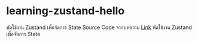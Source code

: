# learning-zustand-hello
หัดใช้งาน Zustand เพื่อจัดการ State
Source Code จากบทความ [Link](https://blog.devahoy.com/blog/state-management-with-zustand#persist-state) หัดใช้งาน Zustand เพื่อจัดการ State
